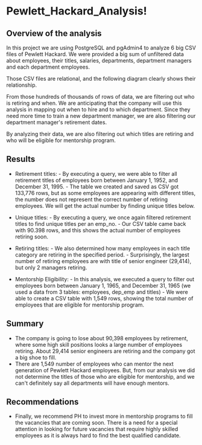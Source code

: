 # Pewlett_Hackard_Analysis!
## Overview of the analysis
In this project we are using PostgreSQL and pgAdmin4 to analyze 6 big CSV files of Pewlett Hackard. We were provided a big sum of unfiltered data about employees, their titles, salaries, departments, department managers and each department employees. 

Those CSV files are relational, and the following diagram clearly shows their relationship.

From those hundreds of thousands of rows of data, we are filtering out who is retiring and when. We are anticipating that the company will use this analysis in mapping out when to hire and to which department. Since they need more time to train a new department manager, we are also filtering our department manager's retirement dates.

By analyzing their data, we are also filtering out which titles are retiring and who will be eligible for mentorship program.

## Results
* Retirement titles:
      - By executing a query, we were able to filter all retirement titles of employees born between January 1, 1952, and December 31, 1995.
      - The table we created and saved as CSV got 133,776 rows, but as some employees are appearing with different titles, the number does not represent the correct number of retiring employees. We will get the actual number by finding unique titles below.
    
* Unique titles:
      - By executing a query, we once again filtered retirement titles to find unique titles per an emp_no.
      - Our CSV table came back with 90.398 rows, and this shows the actual number of employees retiring soon.
    
* Retiring titles:
      - We also determined how many employees in each title category are retiring in the specified period.
      - Surprisingly, the largest number of retiring employees are with title of senior engineer (29,414), but only 2 managers retiring.

* Mentorship Eligibility:
      - In this analysis, we executed a query to filter out employees born between January 1, 1965, and December 31, 1965 (we used a data from 3 tables: employees, dep_emp and titles)
      - We were able to create a CSV table with 1,549 rows, showing the total number of employees that are eligible for mentorship program.

## Summary
   * The company is going to lose about 90,398 employees by retirement, where some high skill positions looks a large number of employees retiring. About 29,414 senior engineers are retiring and the company got a big shoe to fill.
   * There are 1,549 number of employees who can mentor the next generation of Pewlett Hackard employees. But, from our analysis we did not determine the titles of those who are eligible for mentorship, and we can't definitely say all departments will have enough mentors.

## Recommendations
   * Finally, we recommend PH to invest more in mentorship programs to fill the vacancies that are coming soon. There is a need for a special attention in looking for future vacancies that require highly skilled employees as it is always hard to find the best qualified candidate.

     
